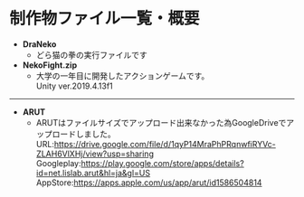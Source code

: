 # 制作物ファイル一覧・概要
* **DraNeko**<br>
  * どら猫の拳の実行ファイルです<br>
* **NekoFight.zip**<br>
  * 大学の一年目に開発したアクションゲームです。<br>Unity ver.2019.4.13f1<br>
 ---
* **ARUT**
  * ARUTはファイルサイズでアップロード出来なかった為GoogleDriveでアップロードしました。<br>
URL:https://drive.google.com/file/d/1qyP14MraPhPRqnwfiRYVc-ZLAH6VlXHj/view?usp=sharing<br>
Googleplay:https://play.google.com/store/apps/details?id=net.lislab.arut&hl=ja&gl=US<br>
AppStore:https://apps.apple.com/us/app/arut/id1586504814<br>
